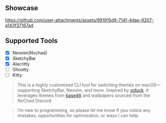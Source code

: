 ## Showcase
https://github.com/user-attachments/assets/991915d9-714f-4dae-9207-a143f37167ad

## Supported Tools
- [x] Neovim(Nvchad)
- [x] SketchyBar
- [x] Alacritty
- [ ] Ghostty
- [ ] Kitty

> This is a highly customized CLI tool for switching themes on macOS—supporting SketchyBar, Neovim, and more. Inspired by [siduck](https://github.com/siduck). it leverages themes from [base46](https://github.com/NvChad/base46) and wallpapers sourced from the NvChad Discord.

> I’m new to programming, so please let me know if you notice any mistakes, opportunities for optimization, or ways I can help.
